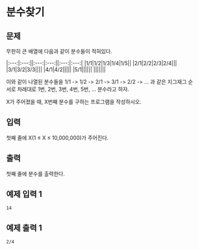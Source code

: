 # 분수찾기

## 문제
무한히 큰 배열에 다음과 같이 분수들이 적혀있다.

|:---:|:---:||:---:|:---:||:---:|:---:|
|1/1|1/2|1/3|1/4|1/5||
|2/1|2/2|2/3|2/4|||
|3/1|3/2|3/3||||
|4/1|4/2|||||
|5/1||||||
|||||||

이와 같이 나열된 분수들을 1/1 -> 1/2 -> 2/1 -> 3/1 -> 2/2 -> … 과 같은 지그재그 순서로 차례대로 1번, 2번, 3번, 4번, 5번, … 분수라고 하자.

X가 주어졌을 때, X번째 분수를 구하는 프로그램을 작성하시오.

## 입력
첫째 줄에 X(1 ≤ X ≤ 10,000,000)가 주어진다.

## 출력
첫째 줄에 분수를 출력한다.

## 예제 입력 1
	14
## 예제 출력 1
	2/4
